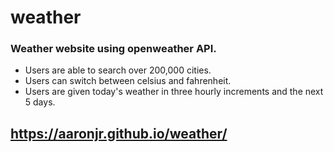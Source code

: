 # weather

### Weather website using openweather API.
- Users are able to search over 200,000 cities.
- Users can switch between celsius and fahrenheit.
- Users are given today's weather in three hourly increments and the next 5 days.

## https://aaronjr.github.io/weather/